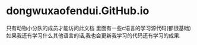 # dongwuxaofendui.GitHub.io
只有动物小分队的成员才能访问此文档
里面有一些c语言的学习源代码(都很基础)如果我还有学习什么其他语言的话,我也会更新我学习的代码还有学习的成果.
